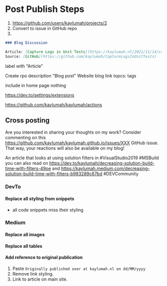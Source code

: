 # Post Publish Steps

1. https://github.com/users/kaylumah/projects/2
2. Convert to issue in GitHub repo
3. 

```md
### Blog Discussion

Article: [Capture Logs in Unit Tests](https://kaylumah.nl/2021/11/14/capture-logs-in-unit-tests.html)
Source: [GitHub](https://github.com/kaylumah/CaptureLogsInUnitTests)
```

label with "Article"


Create rpo
description "Blog post"
Website blog link
topcs: tags

include in home page nothing


https://dev.to/settings/extensions

https://github.com/kaylumah/kaylumah/actions


## Cross posting

Are you interested in sharing your thoughts on my work? Consider commenting on this https://github.com/kaylumah/kaylumah.github.io/issues/XXX GitHub issue. That way, your reactions will also be available on my blog!

An article that looks at using solution filters in #VisualStudio2019 #MSBuild you can also read on https://dev.to/kaylumah/decreasing-solution-build-time-with-filters-49oe and https://kaylumah.medium.com/decreasing-solution-build-time-with-filters-b983289c67bd #DEVCommunity

### DevTo

#### Replace all styling from snippets

- all code snippets miss their styling


### Medium

#### Replace all images

#### Replace all tables

#### Add reference to original publication

1. Paste `Originally published over at kaylumah.nl on dd/MM/yyyy`
2. Remove link styling.
3. Link to article on main site.
